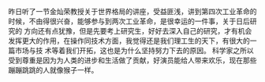 昨日听了一节金灿荣教授关于世界格局的讲座，受益匪浅，讲到第四次工业革命的时候，不由得很兴奋，能够参与到两次工业革命，是很幸运的一件事，关于日后研究的
方向还有点犹豫，但是先要考上研究生，好好去深入自己的研究，才有机会发挥更大的作用，在操作同技术方面，我觉得还是我们理工生的天下，有很大的一篇市场与技
术等着我们开拓，这也是为什么坚持努力下去的原因。
科学家之所以受到尊重是因为为人类的进步和生活做了贡献，好演员能给人带来欢乐，现在那些蹦蹦跳跳的人就像猴子一样。
